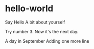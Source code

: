 # hello-world
Say Hello
A bit about yourself



Try number 3.
Now it's the next day.

A day in September
    Adding one more line

